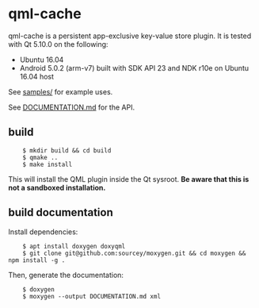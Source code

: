 qml-cache
=========

qml-cache is a persistent app-exclusive key-value store plugin. It is tested with Qt 5.10.0 on the following:

  - Ubuntu 16.04
  - Android 5.0.2 (arm-v7) built with SDK API 23 and NDK r10e on Ubuntu 16.04 host

See [samples/](samples/) for example uses.

See [DOCUMENTATION.md](DOCUMENTATION.md) for the API.

build
-----

```
    $ mkdir build && cd build
    $ qmake ..
    $ make install
```

This will install the QML plugin inside the Qt sysroot. **Be aware that this is not a sandboxed installation.**

build documentation
-------------------

Install dependencies:
```
    $ apt install doxygen doxyqml
    $ git clone git@github.com:sourcey/moxygen.git && cd moxygen && npm install -g .
```

Then, generate the documentation:
```
    $ doxygen
    $ moxygen --output DOCUMENTATION.md xml
```

